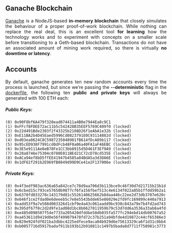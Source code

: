 ## Ganache Blockchain
<div style="text-align: justify;">
<a href="#">Ganache</a> is a NodeJS-based <b>in-memory blockchain</b> that closely simulates the behaviour of a proper proof-of-work blockchain. While nothing can replace the real deal, this is an excellent tool <b>for learning</b> how the technology works and to experiment with concepts on a smaller scale before transitioning to a Geth-based blockchain. Transactions do not have an associated amount of mining work required, so there is virtually <b>no downtime or latency</b>.
</div>

## Accounts
<p style="text-align: justify;">
By default, ganache generates ten new random accounts every time the process is launched, but since we’re passing the <b>--deterministic</b> flag in the <a href="#">dockerfile</a>, the following ten <b>public and private keys</b> will always be generated with 100 ETH each:
</p>

##### Public Keys:
```
(0) 0x90F8bf6A479f320ead074411a4B0e7944Ea8c9C1
(1) 0xFFcf8FDEE72ac11b5c542428B35EEF5769C409f0 (locked)
(2) 0x22d491Bde2303f2f43325b2108D26f1eAbA1e32b (locked)
(3) 0xE11BA2b4D45Eaed5996Cd0823791E0C93114882d (locked)
(4) 0xd03ea8624C8C5987235048901fB614fDcA89b117 (locked)
(5) 0x95cED938F7991cd0dFcb48F0a06a40FA1aF46EBC (locked)
(6) 0x3E5e9111Ae8eB78Fe1CC3bb8915d5D461F3Ef9A9 (locked)
(7) 0x28a8746e75304c0780E011BEd21C72cD78cd535E (locked)
(8) 0xACa94ef8bD5ffEE41947b4585a84BdA5a3d3DA6E (locked)
(9) 0x1dF62f291b2E969fB0849d99D9Ce41e2F137006e (locked)
```

##### Private Keys:
```
(0) 0x4f3edf983ac636a65a842ce7c78d9aa706d3b113bce9c46f30d7d21715b23b1d
(1) 0x6cbed15c793ce57650b9877cf6fa156fbef513c4e6134f022a85b1ffdd59b2a1
(2) 0x6370fd033278c143179d81c5526140625662b8daa446c22ee2d73db3707e620c
(3) 0x646f1ce2fdad0e6deeeb5c7e8e5543bdde65e86029e2fd9fc169899c440a7913
(4) 0xadd53f9a7e588d003326d1cbf9e4a43c061aadd9bc938c843a79e7b4fd2ad743
(5) 0x395df67f0c2d2d9fe1ad08d1bc8b6627011959b79c53d7dd6a3536a33ab8a4fd
(6) 0xe485d098507f54e7733a205420dfddbe58db035fa577fc294ebd14db90767a52
(7) 0xa453611d9419d0e56f499079478fd72c37b251a94bfde4d19872c44cf65386e3
(8) 0x829e924fdf021ba3dbbc4225edfece9aca04b929d6e75613329ca6f1d31c0bb4
(9) 0xb0057716d5917badaf911b193b12b910811c1497b5bada8d7711f758981c3773
```

